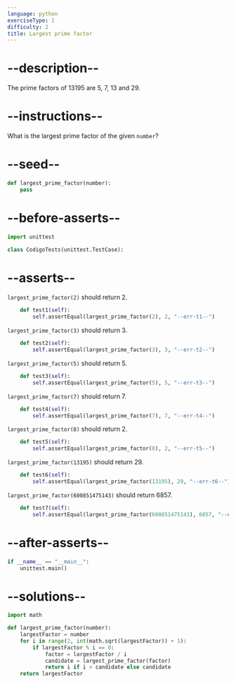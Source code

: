 ```yaml
---
language: python
exerciseType: 1
difficulty: 2
title: Largest prime factor
---
```


# --description--

The prime factors of 13195 are 5, 7, 13 and 29.

# --instructions--

What is the largest prime factor of the given `number`?

# --seed--

```python
def largest_prime_factor(number):
    pass
```

# --before-asserts--

```python
import unittest

class CodigoTests(unittest.TestCase):
```

# --asserts--

`largest_prime_factor(2)` should return 2.

```python
    def test1(self):
        self.assertEqual(largest_prime_factor(2), 2, "--err-t1--")
```

`largest_prime_factor(3)` should return 3.

```python
    def test2(self):
        self.assertEqual(largest_prime_factor(3), 3, "--err-t2--")
```

`largest_prime_factor(5)` should return 5.

```python
    def test3(self):
        self.assertEqual(largest_prime_factor(5), 5, "--err-t3--")
```

`largest_prime_factor(7)` should return 7.

```python
    def test4(self):
        self.assertEqual(largest_prime_factor(7), 7, "--err-t4--")
```

`largest_prime_factor(8)` should return 2.

```python
    def test5(self):
        self.assertEqual(largest_prime_factor(8), 2, "--err-t5--")
```

`largest_prime_factor(13195)` should return 29.

```python
    def test6(self):
        self.assertEqual(largest_prime_factor(13195), 29, "--err-t6--")
```

`largest_prime_factor(600851475143)` should return 6857.

```python
    def test7(self):
        self.assertEqual(largest_prime_factor(600851475143), 6857, "--err-t7--")
```

# --after-asserts--

```python
if __name__ == "__main__":
    unittest.main()
```

# --solutions--

```python
import math

def largest_prime_factor(number):
    largestFactor = number
    for i in range(2, int(math.sqrt(largestFactor)) + 1):
        if largestFactor % i == 0:
            factor = largestFactor / i
            candidate = largest_prime_factor(factor)
            return i if i > candidate else candidate
    return largestFactor
```
